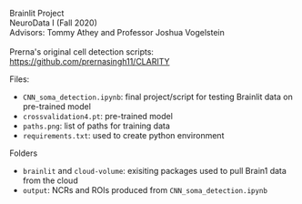 Brainlit Project <br>
NeuroData I (Fall 2020) <br>
Advisors: Tommy Athey and Professor Joshua Vogelstein <br><br>
Prerna's original cell detection scripts: https://github.com/prernasingh11/CLARITY


Files:
  - `CNN_soma_detection.ipynb`: final project/script for testing Brainlit data on pre-trained model
  - `crossvalidation4.pt`: pre-trained model
  - `paths.png`: list of paths for training data
  - `requirements.txt`: used to create python environment
  
Folders
  - `brainlit` and `cloud-volume`: exisiting packages used to pull Brain1 data from the cloud
  - `output`: NCRs and ROIs produced from `CNN_soma_detection.ipynb`
